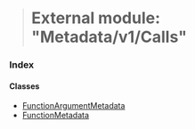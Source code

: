 > # External module: "Metadata/v1/Calls"

### Index

#### Classes

* [FunctionArgumentMetadata](../classes/_metadata_v1_calls_.functionargumentmetadata.md)
* [FunctionMetadata](../classes/_metadata_v1_calls_.functionmetadata.md)
